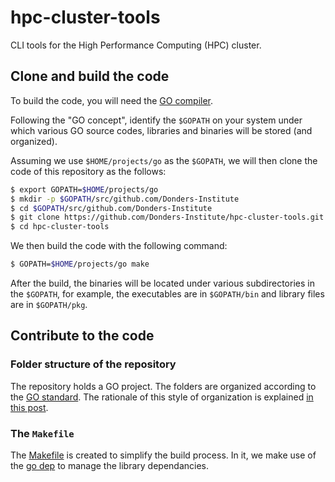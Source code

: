 # hpc-cluster-tools

CLI tools for the High Performance Computing (HPC) cluster.

## Clone and build the code

To build the code, you will need the [GO compiler](https://golang.org).

Following the "GO concept", identify the `$GOPATH` on your system under which various GO source codes, libraries and binaries will be stored (and organized).

Assuming we use `$HOME/projects/go` as the `$GOPATH`, we will then clone the code of this repository as the follows:

```bash
$ export GOPATH=$HOME/projects/go
$ mkdir -p $GOPATH/src/github.com/Donders-Institute
$ cd $GOPATH/src/github.com/Donders-Institute
$ git clone https://github.com/Donders-Institute/hpc-cluster-tools.git
$ cd hpc-cluster-tools
```

We then build the code with the following command:

```bash
$ GOPATH=$HOME/projects/go make
```

After the build, the binaries will be located under various subdirectories in the `$GOPATH`, for example, the executables are in `$GOPATH/bin` and library files are in `$GOPATH/pkg`.

## Contribute to the code

### Folder structure of the repository

The repository holds a GO project.  The folders are organized according to the [GO standard](https://github.com/golang-standards/project-layout). The rationale of this style of organization is explained [in this post](https://medium.com/golang-learn/go-project-layout-e5213cdcfaa2).

### The `Makefile`

The [Makefile](Makefile) is created to simplify the build process.  In it, we make use of the [go dep](https://golang.github.io/dep/) to manage the library dependancies.


